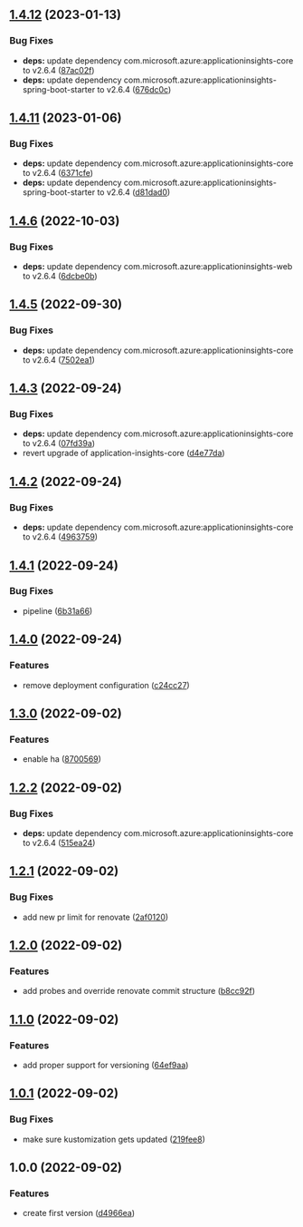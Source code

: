 ## [1.4.12](https://github.com/pietervincken/renovate-talk-java-demo-app/compare/v1.4.11...v1.4.12) (2023-01-13)


### Bug Fixes

* **deps:** update dependency com.microsoft.azure:applicationinsights-core to v2.6.4 ([87ac02f](https://github.com/pietervincken/renovate-talk-java-demo-app/commit/87ac02ff56c97bc74c5d9b19c931ebd6bf1605da))
* **deps:** update dependency com.microsoft.azure:applicationinsights-spring-boot-starter to v2.6.4 ([676dc0c](https://github.com/pietervincken/renovate-talk-java-demo-app/commit/676dc0ce91b70136b9e832f1ffcfe4dcb06ebefe))

## [1.4.11](https://github.com/pietervincken/renovate-talk-java-demo-app/compare/v1.4.10...v1.4.11) (2023-01-06)


### Bug Fixes

* **deps:** update dependency com.microsoft.azure:applicationinsights-core to v2.6.4 ([6371cfe](https://github.com/pietervincken/renovate-talk-java-demo-app/commit/6371cfe7eb2ab2651bff399afabdb569a1a9bccb))
* **deps:** update dependency com.microsoft.azure:applicationinsights-spring-boot-starter to v2.6.4 ([d81dad0](https://github.com/pietervincken/renovate-talk-java-demo-app/commit/d81dad03ca932e11ce312af88659a450535fbd95))

## [1.4.6](https://github.com/pietervincken/renovate-talk-java-demo-app/compare/v1.4.5...v1.4.6) (2022-10-03)


### Bug Fixes

* **deps:** update dependency com.microsoft.azure:applicationinsights-web to v2.6.4 ([6dcbe0b](https://github.com/pietervincken/renovate-talk-java-demo-app/commit/6dcbe0b9cc02ceba87738ef3305357245490e50c))

## [1.4.5](https://github.com/pietervincken/renovate-talk-java-demo-app/compare/v1.4.4...v1.4.5) (2022-09-30)


### Bug Fixes

* **deps:** update dependency com.microsoft.azure:applicationinsights-core to v2.6.4 ([7502ea1](https://github.com/pietervincken/renovate-talk-java-demo-app/commit/7502ea1e69aadec1d56073073556f455c14214a2))

## [1.4.3](https://github.com/pietervincken/renovate-talk-java-demo-app/compare/v1.4.2...v1.4.3) (2022-09-24)


### Bug Fixes

* **deps:** update dependency com.microsoft.azure:applicationinsights-core to v2.6.4 ([07fd39a](https://github.com/pietervincken/renovate-talk-java-demo-app/commit/07fd39a2e26740927ab882df0ecfd70aa51cf956))
* revert upgrade of application-insights-core ([d4e77da](https://github.com/pietervincken/renovate-talk-java-demo-app/commit/d4e77dae4ee8fa066cbbb2f8ac877b69bb48bc0e))

## [1.4.2](https://github.com/pietervincken/renovate-talk-java-demo-app/compare/v1.4.1...v1.4.2) (2022-09-24)


### Bug Fixes

* **deps:** update dependency com.microsoft.azure:applicationinsights-core to v2.6.4 ([4963759](https://github.com/pietervincken/renovate-talk-java-demo-app/commit/496375942161d2405d403146ce1573d288cc65b9))

## [1.4.1](https://github.com/pietervincken/renovate-talk-java-demo-app/compare/v1.4.0...v1.4.1) (2022-09-24)


### Bug Fixes

* pipeline ([6b31a66](https://github.com/pietervincken/renovate-talk-java-demo-app/commit/6b31a6617edf5934cf789b360ee283c819ab150d))

## [1.4.0](https://github.com/pietervincken/renovate-talk-java-demo-app/compare/v1.3.0...v1.4.0) (2022-09-24)


### Features

* remove deployment configuration ([c24cc27](https://github.com/pietervincken/renovate-talk-java-demo-app/commit/c24cc27368e6b31503b7f908194bdf7b9e7727e1))

## [1.3.0](https://github.com/pietervincken/renovate-talk-java-demo-app/compare/v1.2.2...v1.3.0) (2022-09-02)


### Features

* enable ha ([8700569](https://github.com/pietervincken/renovate-talk-java-demo-app/commit/870056995707ccdb0df45729562561ec5fdec149))

## [1.2.2](https://github.com/pietervincken/renovate-talk-java-demo-app/compare/v1.2.1...v1.2.2) (2022-09-02)


### Bug Fixes

* **deps:** update dependency com.microsoft.azure:applicationinsights-core to v2.6.4 ([515ea24](https://github.com/pietervincken/renovate-talk-java-demo-app/commit/515ea24aada1b3c650f1bcbc30f32999b8ed6eb2))

## [1.2.1](https://github.com/pietervincken/renovate-talk-java-demo-app/compare/v1.2.0...v1.2.1) (2022-09-02)


### Bug Fixes

* add new pr limit for renovate ([2af0120](https://github.com/pietervincken/renovate-talk-java-demo-app/commit/2af0120f4a93a35c09e62e3105709a340f49a2e8))

## [1.2.0](https://github.com/pietervincken/renovate-talk-java-demo-app/compare/v1.1.0...v1.2.0) (2022-09-02)


### Features

* add probes and override renovate commit structure ([b8cc92f](https://github.com/pietervincken/renovate-talk-java-demo-app/commit/b8cc92f4bc89eb9a975eab215f6bda925be6ed6b))

## [1.1.0](https://github.com/pietervincken/renovate-talk-java-demo-app/compare/v1.0.1...v1.1.0) (2022-09-02)


### Features

* add proper support for versioning ([64ef9aa](https://github.com/pietervincken/renovate-talk-java-demo-app/commit/64ef9aaa4b3d036d05d54d118810dd937a6c78e0))

## [1.0.1](https://github.com/pietervincken/renovate-talk-java-demo-app/compare/v1.0.0...v1.0.1) (2022-09-02)


### Bug Fixes

* make sure kustomization gets updated ([219fee8](https://github.com/pietervincken/renovate-talk-java-demo-app/commit/219fee8b16c7a9171383a3042c01a16d26f393b0))

## 1.0.0 (2022-09-02)


### Features

* create first version ([d4966ea](https://github.com/pietervincken/renovate-talk-java-demo-app/commit/d4966eafa0eddb39670ab9b1a6ae07d254d045d0))
